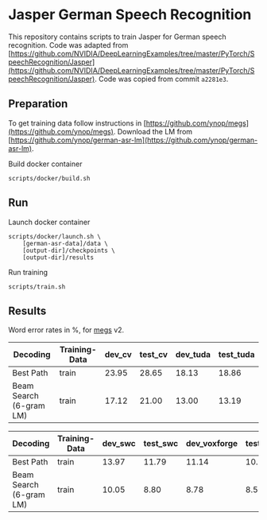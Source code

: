 # Jasper German Speech Recognition
This repository contains scripts to train Jasper for German speech recognition.
Code was adapted from [https://github.com/NVIDIA/DeepLearningExamples/tree/master/PyTorch/SpeechRecognition/Jasper](https://github.com/NVIDIA/DeepLearningExamples/tree/master/PyTorch/SpeechRecognition/Jasper).
Code was copied from commit ``a2281e3``.

## Preparation
To get training data follow instructions in [https://github.com/ynop/megs](https://github.com/ynop/megs).
Download the LM from [https://github.com/ynop/german-asr-lm](https://github.com/ynop/german-asr-lm).

Build docker container
```
scripts/docker/build.sh
```

## Run

Launch docker container
```
scripts/docker/launch.sh \
	[german-asr-data]/data \
	[output-dir]/checkpoints \
	[output-dir]/results
```

Run training
```
scripts/train.sh
```

## Results
Word error rates in %, for [megs](https://github.com/german-asr/megs) v2.

| Decoding                | Training-Data | dev_cv | test_cv | dev_tuda | test_tuda |
| ----------------------- | ------------- | ------ | ------- | -------- | --------- |
| Best Path               | train         | 23.95  | 28.65 | 18.13 | 18.86 |
| Beam Search (6-gram LM) | train         | 17.12  | 21.00 | 13.00 | 13.19 |

| Decoding                | Training-Data | dev_swc | test_swc | dev_voxforge | test_voxforge |
| ----------------------- | ------------- | ------ | ------- | -------- | --------- |
| Best Path               | train         | 13.97  | 11.79 | 11.14 | 10.55 |
| Beam Search (6-gram LM) | train         | 10.05  | 8.80 | 8.78 | 8.50 |
